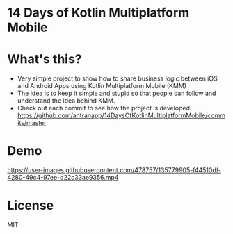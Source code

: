 # 14 Days of Kotlin Multiplatform Mobile

# What's this?

- Very simple project to show how to share business logic between iOS and Android Apps using Kotlin Multiplatform Mobile (KMM)
- The idea is to keep it simple and stupid so that people can follow and understand the idea behind KMM.
- Check out each commit to see how the project is developed: https://github.com/antranapp/14DaysOfKotlinMultiplatformMobile/commits/master

# Demo

https://user-images.githubusercontent.com/478757/135779905-f44510df-4280-49c4-97ee-d22c33ae9356.mp4

# License

MIT
